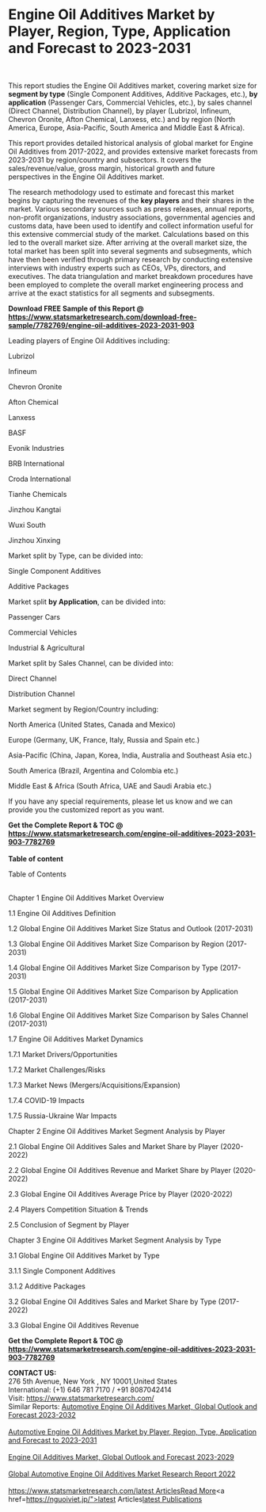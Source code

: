 <h1>Engine Oil Additives Market by Player, Region, Type, Application and Forecast to 2023-2031</h1><br/><p>This report studies the Engine Oil Additives market, covering market size for <strong>segment by type</strong> (Single Component Additives, Additive Packages, etc.), <strong>by application</strong> (Passenger Cars, Commercial Vehicles, etc.), by sales channel (Direct Channel, Distribution Channel), by player (Lubrizol, Infineum, Chevron Oronite, Afton Chemical, Lanxess, etc.) and by region (North America, Europe, Asia-Pacific, South America and Middle East & Africa).</p><p>This report provides detailed historical analysis of global market for Engine Oil Additives from 2017-2022, and provides extensive market forecasts from 2023-2031 by region/country and subsectors. It covers the sales/revenue/value, gross margin, historical growth and future perspectives in the Engine Oil Additives market.</p><p>The research methodology used to estimate and forecast this market begins by capturing the revenues of the <strong>key players</strong> and their shares in the market. Various secondary sources such as press releases, annual reports, non-profit organizations, industry associations, governmental agencies and customs data, have been used to identify and collect information useful for this extensive commercial study of the market. Calculations based on this led to the overall market size. After arriving at the overall market size, the total market has been split into several segments and subsegments, which have then been verified through primary research by conducting extensive interviews with industry experts such as CEOs, VPs, directors, and executives. The data triangulation and market breakdown procedures have been employed to complete the overall market engineering process and arrive at the exact statistics for all segments and subsegments.</p><p><strong>Download FREE Sample of this Report @ <a href="https://www.statsmarketresearch.com/download-free-sample/7782769/engine-oil-additives-2023-2031-903">https://www.statsmarketresearch.com/download-free-sample/7782769/engine-oil-additives-2023-2031-903</a></strong></p><p>Leading players of Engine Oil Additives including:</p><p>Lubrizol</p><p>Infineum</p><p>Chevron Oronite</p><p>Afton Chemical</p><p>Lanxess</p><p>BASF</p><p>Evonik Industries</p><p>BRB International</p><p>Croda International</p><p>Tianhe Chemicals</p><p>Jinzhou Kangtai</p><p>Wuxi South</p><p>Jinzhou Xinxing</p><p>Market split by Type, can be divided into:</p><p>Single Component Additives</p><p>Additive Packages</p><p>Market split <strong>by Application</strong>, can be divided into:</p><p>Passenger Cars</p><p>Commercial Vehicles</p><p>Industrial & Agricultural</p><p>Market split by Sales Channel, can be divided into:</p><p>Direct Channel</p><p>Distribution Channel</p><p>Market segment by Region/Country including:</p><p>North America (United States, Canada and Mexico)</p><p>Europe (Germany, UK, France, Italy, Russia and Spain etc.)</p><p>Asia-Pacific (China, Japan, Korea, India, Australia and Southeast Asia etc.)</p><p>South America (Brazil, Argentina and Colombia etc.)</p><p>Middle East & Africa (South Africa, UAE and Saudi Arabia etc.)</p><p>If you have any special requirements, please let us know and we can provide you the customized report as you want.</p><div><b>Get the Complete Report & TOC @ <a href="https://www.statsmarketresearch.com/engine-oil-additives-2023-2031-903-7782769">https://www.statsmarketresearch.com/engine-oil-additives-2023-2031-903-7782769</a></b></div><br><b>Table of content</b><p>Table of Contents<br />
 
 <br />
 
 Chapter 1 Engine Oil Additives Market Overview<br />
 
  1.1 Engine Oil Additives Definition<br />
 
  1.2 Global Engine Oil Additives Market Size Status and Outlook (2017-2031)<br />
 
  1.3 Global Engine Oil Additives Market Size Comparison by Region (2017-2031)<br />
 
  1.4 Global Engine Oil Additives Market Size Comparison by Type (2017-2031)<br />
 
  1.5 Global Engine Oil Additives Market Size Comparison by Application (2017-2031)<br />
 
  1.6 Global Engine Oil Additives Market Size Comparison by Sales Channel (2017-2031)<br />
 
  1.7 Engine Oil Additives Market Dynamics<br />
 
  1.7.1 Market Drivers/Opportunities<br />
 
  1.7.2 Market Challenges/Risks<br />
 
  1.7.3 Market News (Mergers/Acquisitions/Expansion)<br />
 
  1.7.4 COVID-19 Impacts<br />
 
  1.7.5 Russia-Ukraine War Impacts<br />
 
 Chapter 2 Engine Oil Additives Market Segment Analysis by Player<br />
 
  2.1 Global Engine Oil Additives Sales and Market Share by Player (2020-2022)<br />
 
  2.2 Global Engine Oil Additives Revenue and Market Share by Player (2020-2022)<br />
 
  2.3 Global Engine Oil Additives Average Price by Player (2020-2022)<br />
 
  2.4 Players Competition Situation & Trends<br />
 
  2.5 Conclusion of Segment by Player<br />
 
 Chapter 3 Engine Oil Additives Market Segment Analysis by Type<br />
 
  3.1 Global Engine Oil Additives Market by Type<br />
 
  3.1.1 Single Component Additives<br />
 
  3.1.2 Additive Packages<br />
 
  3.2 Global Engine Oil Additives Sales and Market Share by Type (2017-2022)<br />
 
  3.3 Global Engine Oil Additives Revenue <br><div><b>Get the Complete Report & TOC @ <a href="https://www.statsmarketresearch.com/engine-oil-additives-2023-2031-903-7782769">https://www.statsmarketresearch.com/engine-oil-additives-2023-2031-903-7782769</a></b></div></p> <b>CONTACT US:</b><br>276 5th Avenue, New York , NY 10001,United States<br>International: (+1) 646 781 7170 / +91 8087042414<br>Visit: <a href="https://www.statsmarketresearch.com/">https://www.statsmarketresearch.com/</a><br>Similar Reports: <a href="https://www.statsmarketresearch.com/engine-oil-additives-2023-2031-903-7782769">Automotive Engine Oil Additives Market, Global Outlook and Forecast 2023-2032</a><br/><br/><a href="https://www.statsmarketresearch.com/engine-oil-additives-2023-2031-903-7782769">Automotive Engine Oil Additives Market by Player, Region, Type, Application and Forecast to 2023-2031 </a><br/><br/><a href="https://www.statsmarketresearch.com/engine-oil-additives-2023-2031-903-7782769">Engine Oil Additives Market, Global Outlook and Forecast 2023-2029</a><br/><br/><a href="https://www.statsmarketresearch.com/engine-oil-additives-2023-2031-903-7782769">Global Automotive Engine Oil Additives Market Research Report 2022</a><br/><br/><a href="https://gyeongbokgung.com">https://www.statsmarketresearch.com/</a><a href="https://hallyeomaritime.com">latest Articles</a><a href="https://jingwansa.com">Read More</a><a href=https://nguoiviet.jp/">latest Articles</a><a href="https://www.intelmarketresearch.com/">latest Publications</a>